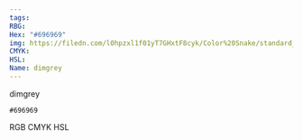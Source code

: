 ```yaml
---
tags:
RBG:
Hex: "#696969"
img: https://filedn.com/l0hpzxl1f01yT7GHxtF8cyk/Color%20Snake/standard_csv_to_svg//#696969.svg
CMYK:
HSL:
Name: dimgrey
---
```

dimgrey
```palette
#696969
```
RGB
CMYK
HSL